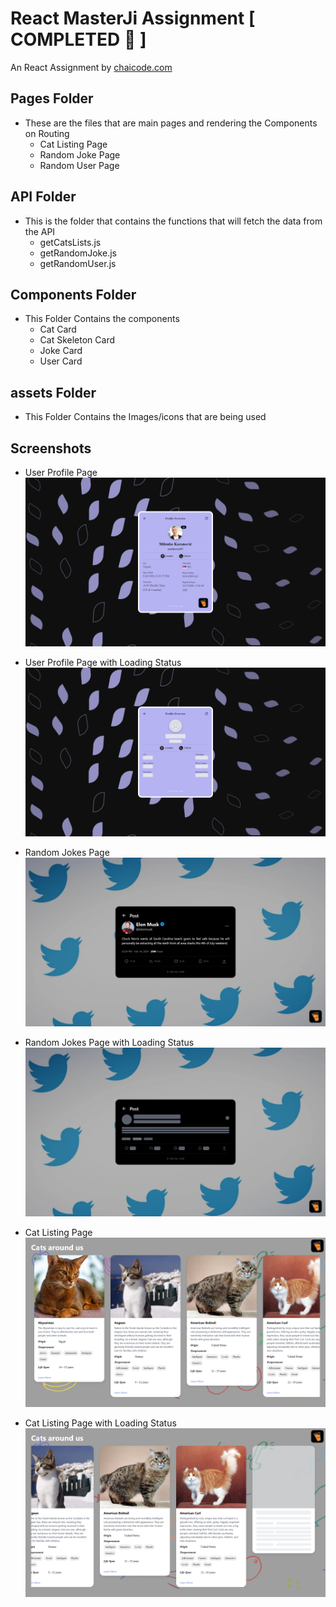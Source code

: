 # React MasterJi Assignment [ COMPLETED 🎉 ]

An React Assignment by [chaicode.com](https://chaicode.com)

## Pages Folder

- These are the files that are main pages and rendering the Components on Routing
  - Cat Listing Page
  - Random Joke Page
  - Random User Page

## API Folder

- This is the folder that contains the functions that will fetch the data from the API
  - getCatsLists.js
  - getRandomJoke.js
  - getRandomUser.js

## Components Folder

- This Folder Contains the components
  - Cat Card
  - Cat Skeleton Card
  - Joke Card
  - User Card

## assets Folder

- This Folder Contains the Images/icons that are being used

## Screenshots

- User Profile Page
  ![User Profile Page](screenshots/userprofilepage.png)

- User Profile Page with Loading Status
  ![User Profile Page With the Loading](screenshots/userprofilewithloading.png)

- Random Jokes Page
![Random Jokes](screenshots/randomjokespage.png)

- Random Jokes Page with Loading Status
![Random Jokes with Loading](screenshots/jokespagewithloading.png)

- Cat Listing Page
![Cat Listing](screenshots/catlistingpage.pngimage.png)

- Cat Listing Page with Loading Status
![Cat Listing with Loading](screenshots/catlistingwithloading.png)
